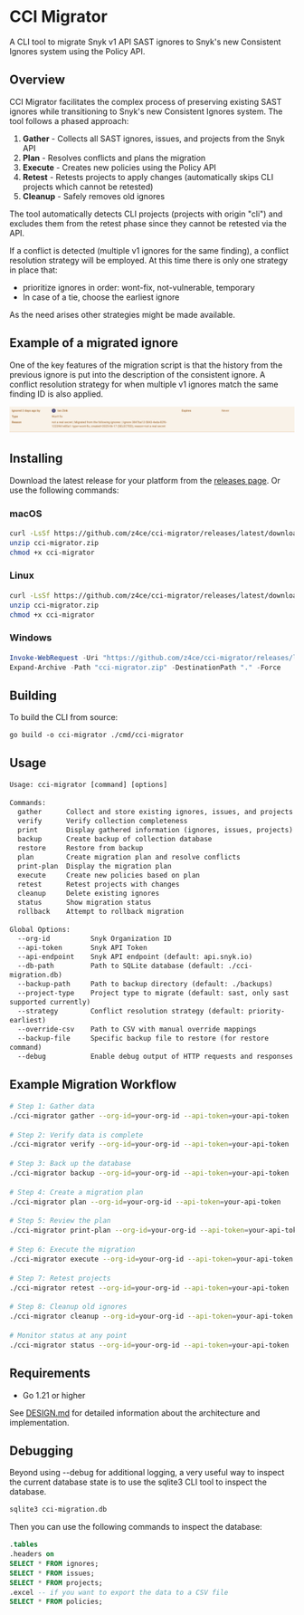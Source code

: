 # CCI Migrator

A CLI tool to migrate Snyk v1 API SAST ignores to Snyk's new Consistent Ignores system using the Policy API.

## Overview

CCI Migrator facilitates the complex process of preserving existing SAST ignores while transitioning to Snyk's new Consistent Ignores system. The tool follows a phased approach:

1. **Gather** - Collects all SAST ignores, issues, and projects from the Snyk API
2. **Plan** - Resolves conflicts and plans the migration
3. **Execute** - Creates new policies using the Policy API
4. **Retest** - Retests projects to apply changes (automatically skips CLI projects which cannot be retested)
5. **Cleanup** - Safely removes old ignores

The tool automatically detects CLI projects (projects with origin "cli") and excludes them from the retest phase since they cannot be retested via the API.

If a conflict is detected (multiple v1 ignores for the same finding), a conflict resolution strategy will be employed. At this time there is only one strategy in place that:

* prioritize ignores in order: wont-fix, not-vulnerable, temporary
* In case of a tie, choose the earliest ignore

As the need arises other strategies might be made available. 

## Example of a migrated ignore

One of the key features of the migration script is that the history from the previous ignore is put into the description of the consistent ignore. A conflict resolution strategy for when multiple v1 ignores match the same finding ID is also applied.


![](assets/20250619_150848_image.png)

## Installing

Download the latest release for your platform from the [releases page](https://github.com/z4ce/cci-migrator/releases/latest). Or use the following commands:

### macOS

```bash
curl -LsSf https://github.com/z4ce/cci-migrator/releases/latest/download/cci-migrator_Darwin_x86_64.zip -o cci-migrator.zip
unzip cci-migrator.zip
chmod +x cci-migrator
```

### Linux

```bash
curl -LsSf https://github.com/z4ce/cci-migrator/releases/latest/download/cci-migrator_Linux_x86_64.zip -o cci-migrator.zip
unzip cci-migrator.zip
chmod +x cci-migrator
```

### Windows

```powershell
Invoke-WebRequest -Uri "https://github.com/z4ce/cci-migrator/releases/latest/download/cci-migrator_Windows_x86_64.zip" -OutFile "cci-migrator.zip"
Expand-Archive -Path "cci-migrator.zip" -DestinationPath "." -Force
```

## Building

To build the CLI from source:

```
go build -o cci-migrator ./cmd/cci-migrator
```

## Usage

```
Usage: cci-migrator [command] [options]

Commands:
  gather      Collect and store existing ignores, issues, and projects
  verify      Verify collection completeness
  print       Display gathered information (ignores, issues, projects)
  backup      Create backup of collection database
  restore     Restore from backup
  plan        Create migration plan and resolve conflicts
  print-plan  Display the migration plan
  execute     Create new policies based on plan
  retest      Retest projects with changes
  cleanup     Delete existing ignores
  status      Show migration status
  rollback    Attempt to rollback migration

Global Options:
  --org-id          Snyk Organization ID
  --api-token       Snyk API Token
  --api-endpoint    Snyk API endpoint (default: api.snyk.io)
  --db-path         Path to SQLite database (default: ./cci-migration.db)
  --backup-path     Path to backup directory (default: ./backups)
  --project-type    Project type to migrate (default: sast, only sast supported currently)
  --strategy        Conflict resolution strategy (default: priority-earliest)
  --override-csv    Path to CSV with manual override mappings
  --backup-file     Specific backup file to restore (for restore command)
  --debug           Enable debug output of HTTP requests and responses
```

## Example Migration Workflow

```bash
# Step 1: Gather data
./cci-migrator gather --org-id=your-org-id --api-token=your-api-token

# Step 2: Verify data is complete
./cci-migrator verify --org-id=your-org-id --api-token=your-api-token

# Step 3: Back up the database
./cci-migrator backup --org-id=your-org-id --api-token=your-api-token

# Step 4: Create a migration plan
./cci-migrator plan --org-id=your-org-id --api-token=your-api-token

# Step 5: Review the plan
./cci-migrator print-plan --org-id=your-org-id --api-token=your-api-token

# Step 6: Execute the migration
./cci-migrator execute --org-id=your-org-id --api-token=your-api-token

# Step 7: Retest projects
./cci-migrator retest --org-id=your-org-id --api-token=your-api-token

# Step 8: Cleanup old ignores
./cci-migrator cleanup --org-id=your-org-id --api-token=your-api-token

# Monitor status at any point
./cci-migrator status --org-id=your-org-id --api-token=your-api-token
```

## Requirements

- Go 1.21 or higher

See [DESIGN.md](DESIGN.md) for detailed information about the architecture and implementation.

## Debugging

Beyond using --debug for additional logging, a very useful way to inspect the current database state is to use the sqlite3 CLI tool to inspect the database.

```bash
sqlite3 cci-migration.db
```

Then you can use the following commands to inspect the database:

```sql
.tables
.headers on
SELECT * FROM ignores;
SELECT * FROM issues;
SELECT * FROM projects;
.excel -- if you want to export the data to a CSV file
SELECT * FROM policies;
```
